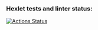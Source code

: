 ### Hexlet tests and linter status:
[![Actions Status](https://github.com/skullikk/python-project-49/workflows/hexlet-check/badge.svg)](https://github.com/skullikk/python-project-49/actions)